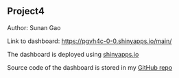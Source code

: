 ## Project4
Author: Sunan Gao

Link to dashboard: https://pgvh4c-0-0.shinyapps.io/main/

The dashboard is deployed using [shinyapps.io](https://www.shinyapps.io/)

Source code of the dashboard is stored in my [GitHub repo](https://github.com/SNGao/Project4-SunanGao)

